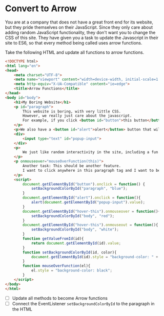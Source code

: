 # Convert to Arrow
You are at a company that does not have a great front end for its website, but they pride themselves on their JavaScript. Since they only care about adding random JavaScript functionality, they don't want you to change the CSS of this site. They have given you a task to update the Javascript in their site to ES6, so that every method being called uses arrow functions.

Take the following HTML and update all functions to arrow functions.
```html
<!DOCTYPE html>
<html lang="en">
<head>
    <meta charset="UTF-8">
    <meta name="viewport" content="width=device-width, initial-scale=1.0">
    <meta http-equiv="X-UA-Compatible" content="ie=edge">
    <title>Arrow Functions</title>
</head>
<body id="body">
    <h1>My Boring Website</h1>
    <p id="paragraph">
        This website is boring, with very little CSS. 
        However, we really just care about the javascript. 
        For example, if you click <button id="button">this button</button>, the background of this paragraph tag will change to blue.
    </p>
    <p>We also have a <button id="alert">alert</button> button that will grab the text from the input below and show it in a popup.</p>
    <div>
        <input type="text" id="popup-input">
    </div>
    <p>
        We just like random interactivity in the site, including a fun effect if you hover over <span id="hover-this">        <b>this.</b></span>
    </p>
    <p onmouseover="mouseOverFunction(this)">
        Another task: This should be another feature. 
        I want to click anywhere in this paragraph tag and I want to be able to change the background color to whatever is in this input: <input type="text"/>.
    </p>
    <script>
        document.getElementById("button").onclick = function() {
            setBackgroundColorById("paragraph", "blue");
        }
        document.getElementById("alert").onclick = function(){
            alert(document.getElementById("popup-input").value);
        }
        document.getElementById("hover-this").onmouseover = function(){
            setBackgroundColorById("body", "red");
        }
        document.getElementById("hover-this").onmouseout = function(){
            setBackgroundColorById("body", "white");
        }
        function getValueFromId(id){
            return document.getElementById(id).value;
        }
        function setBackgroundColorById(id, color){
            document.getElementById(id).style = "background-color: " + color;
        }
        function mouseOverFunction(el){
            el.style = "background-color: black";
        }
    </script>
</body>
</html>
```
 - [ ]  Update all methods to become Arrow functions
 - [ ]  Connect the EventListener `setBackgroundColorById` to the paragraph in the HTML